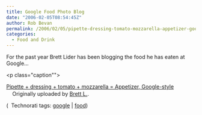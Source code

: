 ```yaml
---
title: Google Food Photo Blog
date: "2006-02-05T08:54:45Z"
author: Rob Bevan
permalink: /2006/02/05/pipette-dressing-tomato-mozzarella-appetizer-google-style/
categories:
  - Food and Drink
---
```

For the past year Brett Lider has been blogging the food he has eaten at Google&#8230;

[<img src="http://static.flickr.com/24/36071096_518413e2cb_m.jpg" alt="" class="flickr" style="float: none; padding: 0;" />][1]<p class="caption"">

[Pipette + dressing + tomato + mozzarella = Appetizer, Google-style][2]  
<img src="http://robbevan.com/blog/wp-content/plugins/favicons/flickr.com.favicon.ico" class="favicon" alt="" width="16" height="16" />Originally uploaded by [Brett L.][3].</p> <p class="technorati-tags">
  (<img style="float: none; padding: 2px 2px 0 2px;"  src="http://robbevan.com/blog/wp-content/themes/robbevan/images/technorati-small.gif" alt="" /> Technorati tags: <a href="http://technorati.com/tag/google" rel="tag">google</a> | <a href="http://technorati.com/tag/food" rel="tag">food</a>)
</p>

 [1]: http://www.flickr.com/photos/brettlider/36071096/ "photo sharing"
 [2]: http://www.flickr.com/photos/brettlider/36071096/
 [3]: http://www.flickr.com/people/brettlider/
